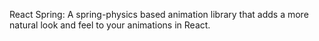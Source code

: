 React Spring: A spring-physics based animation library that adds a more natural look and feel to your animations in React.

